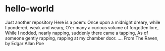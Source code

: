 # hello-world
Just another repository
Here is a poem:
Once upon a midnight dreary, while I pondered, weak and weary,
O'er many a curious volume of forgotten lore,
While I nodded, nearly napping, suddenly there came a tapping,
As of someone gently rapping, rapping at my chamber door.
....
From The Raven, by Edgar Allan Poe
